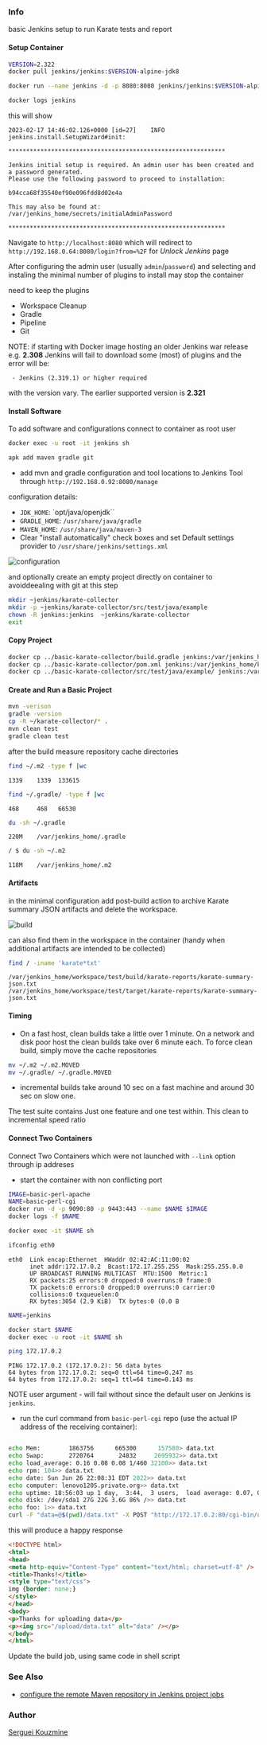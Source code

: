 ### Info

basic Jenkins setup to run Karate tests and report

#### Setup Container
```sh
VERSION=2.322
docker pull jenkins/jenkins:$VERSION-alpine-jdk8
```
```sh
docker run --name jenkins -d -p 8080:8080 jenkins/jenkins:$VERSION-alpine-jdk8
```
```sh
docker logs jenkins
```
this will show
```text
2023-02-17 14:46:02.126+0000 [id=27]    INFO    jenkins.install.SetupWizard#init:

*************************************************************

Jenkins initial setup is required. An admin user has been created and a password generated.
Please use the following password to proceed to installation:

b94cca68f35540ef90e096fdd8d02e4a

This may also be found at: /var/jenkins_home/secrets/initialAdminPassword

*************************************************************
```
Navigate to `http://localhost:8080` which will redirect to `http://192.168.0.64:8080/login?from=%2F` for *Unlock Jenkins* page

After configuring the admin user (usually `admin`/`password`)  and selecting and instaling the minimal number of plugins to install may stop the container

need to keep the plugins
  * Workspace Cleanup
  * Gradle
  * Pipeline
  * Git

NOTE: if starting with Docker image hosting an older Jenkins war release e.g. __2.308__ Jenkins will fail to download some (most) of plugins and the error will be:
```text
 - Jenkins (2.319.1) or higher required
```
with the version vary. The earlier supported version is __2.321__

#### Install Software
To add software and configurations connect to container as root user
```sh
docker exec -u root -it jenkins sh
 ```
```sh
apk add maven gradle git
```

* add mvn and gradle configuration and tool locations to Jenkins Tool through `http://192.168.0.92:8080/manage`

configuration details:

  * `JDK_HOME`: `opt/java/openjdk``
  * `GRADLE_HOME`: `/usr/share/java/gradle`
  * `MAVEN_HOME`: `/usr/share/java/maven-3`
  * Clear "install automatically" check boxes 
and set Default settings provider  to `/usr/share/jenkins/settings.xml`


![configuration](https://github.com/sergueik/springboot_study/blob/master/basic-jenkins/screenshots/capture-tool-configuration.png)

and optionally create an empty project directly on container to avoiddeealing with git at this step

```sh
mkdir ~jenkins/karate-collector
mkdir -p ~jenkins/karate-collector/src/test/java/example
chown -R jenkins:jenkins  ~jenkins/karate-collector
exit
```
  
#### Copy Project

```sh
docker cp ../basic-karate-collector/build.gradle jenkins:/var/jenkins_home/karate-collector
docker cp ../basic-karate-collector/pom.xml jenkins:/var/jenkins_home/karate-collector
docker cp ../basic-karate-collector/src/test/java/example/ jenkins:/var/jenkins_home/karate-collector/src/test/java
```
#### Create and Run a Basic Project

```sh
mvn -verison
gradle -version
cp -R ~/karate-collector/* .
mvn clean test
gradle clean test
```
after the build measure repository cache directories
```sh
find ~/.m2 -type f |wc
```
```text
1339    1339  133615
```
```sh
find ~/.gradle/ -type f |wc
```
```text
468     468   66530
```
```sh
du -sh ~/.gradle
```
```text
220M    /var/jenkins_home/.gradle
```
```sh
/ $ du -sh ~/.m2
```
```text
118M    /var/jenkins_home/.m2
```
#### Artifacts
in the minimal configuration add post-build action to archive Karate summary JSON artifacts and delete the workspace.

![build](https://github.com/sergueik/springboot_study/blob/master/basic-jenkins/screenshots/capture-build.png)

can also find them in the workspace in the container (handy when additional artifacts are intended to be collected)
```sh
find / -iname 'karate*txt'
```
```text
/var/jenkins_home/workspace/test/build/karate-reports/karate-summary-json.txt
/var/jenkins_home/workspace/test/target/karate-reports/karate-summary-json.txt
```

#### Timing


 * On a fast host, clean builds take a little over 1 minute. On a network and disk poor host the clean builds take over 6 minute each. To force clean build, simply move the cache repositories
```sh
mv ~/.m2 ~/.m2.MOVED
mv ~/.gradle/ ~/.gradle.MOVED
```

 * incremental builds take around 10 sec on a fast machine and around 30 sec on slow one.

The test suite contains Just one feature and one test within.
This clean to incremental speed ratio

#### Connect Two Containers 

Connect Two Containers  which were not launched with `--link` option through ip addreses

* start the container with non conflicting port
```sh
IMAGE=basic-perl-apache
NAME=basic-perl-cgi
docker run -d -p 9090:80 -p 9443:443 --name $NAME $IMAGE
docker logs -f $NAME
```
```sh
docker exec -it $NAME sh
```
```sh
ifconfig eth0
```
```text
eth0  Link encap:Ethernet  HWaddr 02:42:AC:11:00:02
      inet addr:172.17.0.2  Bcast:172.17.255.255  Mask:255.255.0.0
      UP BROADCAST RUNNING MULTICAST  MTU:1500  Metric:1
      RX packets:25 errors:0 dropped:0 overruns:0 frame:0
      TX packets:0 errors:0 dropped:0 overruns:0 carrier:0
      collisions:0 txqueuelen:0
      RX bytes:3054 (2.9 KiB)  TX bytes:0 (0.0 B
```          

```sh
NAME=jenkins
```
```sh
docker start $NAME
docker exec -u root -it $NAME sh
```

```sh
ping 172.17.0.2
```

```text
PING 172.17.0.2 (172.17.0.2): 56 data bytes
64 bytes from 172.17.0.2: seq=0 ttl=64 time=0.247 ms
64 bytes from 172.17.0.2: seq=1 ttl=64 time=0.143 ms
```
NOTE user argument - will fail without since the default user on Jenkins is `jenkins`.

* run the curl command from `basic-perl-cgi` repo (use the actual IP address of the receiving container): 
```sh

echo Mem:        1863756      665300      157580> data.txt 
echo Swap:       2720764       24832     2695932>> data.txt 
echo load_average: 0.16 0.08 0.08 1/460 32100>> data.txt 
echo rpm: 104>> data.txt 
echo date: Sun Jun 26 22:08:31 EDT 2022>> data.txt 
echo computer: lenovo120S.private.org>> data.txt 
echo uptime: 18:56:03 up 1 day,  3:44,  3 users,  load average: 0.07, 0.10, 0.09>> data.txt 
echo disk: /dev/sda1 27G 22G 3.6G 86% />> data.txt 
echo foo: 1>> data.txt
curl -F "data=@$(pwd)/data.txt" -X POST "http://172.17.0.2:80/cgi-bin/upload.cgi?type=send&new=1"
```
this will produce a happy response

```html
<!DOCTYPE html>
<html>
<head>
<meta http-equiv="Content-Type" content="text/html; charset=utf-8" />
<title>Thanks!</title>
<style type="text/css">
img {border: none;}
</style>
</head>
<body>
<p>Thanks for uploading data</p>
<p><img src="/upload/data.txt" alt="data" /></p>
</body>
</html>

```
Update the build job, using same code in shell script
### See Also
   * [configure the remote Maven repository in Jenkins project jobs](https://docs.cloudbees.com/docs/cloudbees-ci-kb/latest/client-and-managed-masters/configure-the-remote-maven-repository-in-jenkins-project-jobs)

### Author
[Serguei Kouzmine](kouzmine_serguei@yahoo.com)
